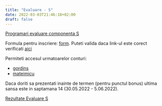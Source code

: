 ```yaml
---
title: "Evaluare - S"
date: 2022-03-03T21:46:18+02:00
draft: false
---
```


[Programari evaluare componenta S](https://docs.google.com/spreadsheets/d/e/2PACX-1vSUxZv_-17i4tvrbhE2eMabPWtnvleXiog9oFx15CU07mhccgGhJE1n_TMSckl1Mye1alvNBONclurZ/pubhtml?gid=93114876&single=true)


Formula pentru inscriere: [form](https://docs.google.com/forms/d/e/1FAIpQLSdb81MU6nads138UFDmyvK1tdOLULHit8bplw4ZO8jSpzM-Dg/viewform).
Puteti valida daca link-ul este corect verificati [aici](https://docs.google.com/spreadsheets/d/e/2PACX-1vSUxZv_-17i4tvrbhE2eMabPWtnvleXiog9oFx15CU07mhccgGhJE1n_TMSckl1Mye1alvNBONclurZ/pubhtml?gid=377285706&single=true)

Permiteti accesul urmatoarelor conturi:

* [gordins](https://github.com/gordins)
* [mateimicu](https://github.com/mateimicu)

Daca doriti sa prezentati inainte de termen (pentru punctul bonus) ultima sansa este in saptamana 14 (30.05.2022 - 5.06.2022).


[Rezultate Evaluare S](https://docs.google.com/spreadsheets/d/e/2PACX-1vSUxZv_-17i4tvrbhE2eMabPWtnvleXiog9oFx15CU07mhccgGhJE1n_TMSckl1Mye1alvNBONclurZ/pubhtml?gid=1085312090&single=true)



